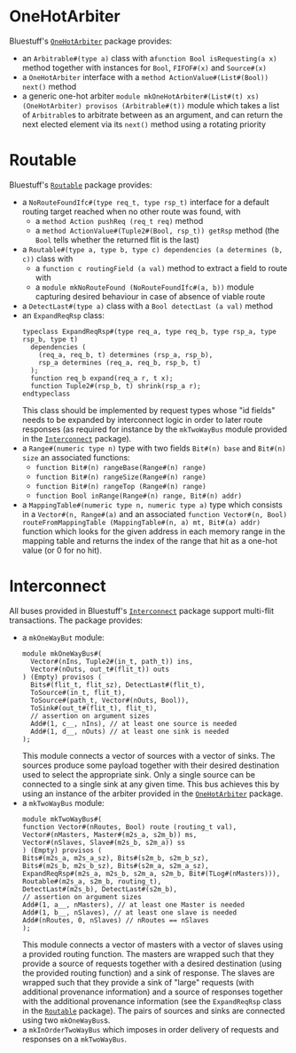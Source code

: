 # OneHotArbiter
Bluestuff's [`OneHotArbiter`](OneHotArbiter.bsv) package provides:
- an `Arbitrable#(type a)` class with a`function Bool isRequesting(a x)` method together with instances for `Bool`, `FIFOF#(x)` and `Source#(x)`
- a `OneHotArbiter` interface with a `method ActionValue#(List#(Bool)) next()` method
-  a generic one-hot arbiter `module mkOneHotArbiter#(List#(t) xs) (OneHotArbiter) provisos (Arbitrable#(t))` module which takes a list of `Arbitrable`s to arbitrate between as an argument, and can return the next elected element via its `next()` method using a rotating priority

# Routable
Bluestuff's [`Routable`](Routable.bsv) package provides:
- a `NoRouteFoundIfc#(type req_t, type rsp_t)` interface for a default routing target reached when no other route was found, with
  * a `method Action pushReq (req_t req)` method
  * a `method ActionValue#(Tuple2#(Bool, rsp_t)) getRsp` method (the `Bool` tells whether the returned flit is the last)
- a `Routable#(type a, type b, type c) dependencies (a determines (b, c))` class with
  * a `function c routingField (a val)` method to extract a field to route with
  * a `module mkNoRouteFound (NoRouteFoundIfc#(a, b))` module capturing desired behaviour in case of absence of viable route
- a `DetectLast#(type a)` class with a `Bool detectLast (a val)` method
- an `ExpandReqRsp` class:
  ```bsv
  typeclass ExpandReqRsp#(type req_a, type req_b, type rsp_a, type rsp_b, type t)
    dependencies (
      (req_a, req_b, t) determines (rsp_a, rsp_b),
      rsp_a determines (req_a, req_b, rsp_b, t)
    );
    function req_b expand(req_a r, t x);
    function Tuple2#(rsp_b, t) shrink(rsp_a r);
  endtypeclass
  ```
  This class should be implemented by request types whose "id fields" needs to be expanded by interconnect logic in order to later route responses (as required for instance by the `mkTwoWayBus` module provided in the [`Interconnect`](Interconnect.bsv) package).
- a `Range#(numeric type n)` type with two fields `Bit#(n) base` and `Bit#(n) size` an associated functions:
  * `function Bit#(n) rangeBase(Range#(n) range)`
  * `function Bit#(n) rangeSize(Range#(n) range)`
  * `function Bit#(n) rangeTop (Range#(n) range)`
  * `function Bool inRange(Range#(n) range, Bit#(n) addr)`
- a `MappingTable#(numeric type n, numeric type a)` type which consists in a `Vector#(n, Range#(a)` and an associated `function Vector#(n, Bool) routeFromMappingTable (MappingTable#(n, a) mt, Bit#(a) addr)` function which looks for the given address in each memory range in the mapping table and returns the index of the range that hit as a one-hot value (or 0 for no hit).

# Interconnect
All buses provided in Bluestuff's [`Interconnect`](Interconnect.bsv) package support multi-flit transactions. The package provides:
- a `mkOneWayBut` module:
  ```bsv
  module mkOneWayBus#(
    Vector#(nIns, Tuple2#(in_t, path_t)) ins,
    Vector#(nOuts, out_t#(flit_t)) outs
  ) (Empty) provisos (
    Bits#(flit_t, flit_sz), DetectLast#(flit_t),
    ToSource#(in_t, flit_t),
    ToSource#(path_t, Vector#(nOuts, Bool)),
    ToSink#(out_t#(flit_t), flit_t),
    // assertion on argument sizes
    Add#(1, c__, nIns), // at least one source is needed
    Add#(1, d__, nOuts) // at least one sink is needed
  );
  ```
    This module connects a vector of sources with a vector of sinks. The sources produce some payload together with their desired destination used to select the appropriate sink. Only a single source can be connected to a single sink at any given time. This bus achieves this by using an instance of the arbiter provided in the [`OneHotArbiter`](OneHotArbiter.bsv) package.
- a `mkTwoWayBus` module:
  ```bsv
  module mkTwoWayBus#(
  function Vector#(nRoutes, Bool) route (routing_t val),
  Vector#(nMasters, Master#(m2s_a, s2m_b)) ms,
  Vector#(nSlaves, Slave#(m2s_b, s2m_a)) ss
  ) (Empty) provisos (
  Bits#(m2s_a, m2s_a_sz), Bits#(s2m_b, s2m_b_sz),
  Bits#(m2s_b, m2s_b_sz), Bits#(s2m_a, s2m_a_sz),
  ExpandReqRsp#(m2s_a, m2s_b, s2m_a, s2m_b, Bit#(TLog#(nMasters))),
  Routable#(m2s_a, s2m_b, routing_t),
  DetectLast#(m2s_b), DetectLast#(s2m_b),
  // assertion on argument sizes
  Add#(1, a__, nMasters), // at least one Master is needed
  Add#(1, b__, nSlaves), // at least one slave is needed
  Add#(nRoutes, 0, nSlaves) // nRoutes == nSlaves
  );
  ```
  This module connects a vector of masters with a vector of slaves using a provided routing function. The masters are wrapped such that they provide a source of requests together with a desired destination (using the provided routing function) and a sink of response. The slaves are wrapped such that they provide a sink of "large" requests (with additional provenance information) and a source of responses together with the additional provenance information (see the `ExpandReqRsp` class in the [`Routable`](Routable.bsv) package). The pairs of sources and sinks are connected using two `mkOneWayBus`s.
- a `mkInOrderTwoWayBus` which imposes in order delivery of requests and responses on a `mkTwoWayBus`.
